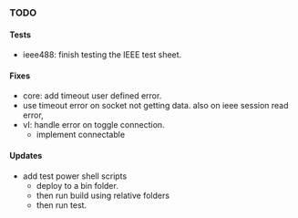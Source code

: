 ### TODO



#### Tests
* ieee488: finish testing the IEEE test sheet.

#### Fixes
* core: add timeout user defined error.
* use timeout error on socket not getting data. also on ieee session read error,
* vI: handle error on toggle connection. 
	* implement connectable

#### Updates
* add test power shell scripts
	* deploy to a bin folder.
	* then run build using relative folders
	* then run test.
	

	
